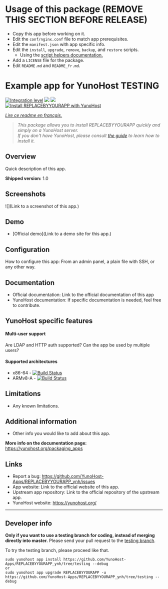 # Usage of this package (REMOVE THIS SECTION BEFORE RELEASE)
- Copy this app before working on it.
- Edit the `conf/nginx.conf` file to match app prerequisites.
- Edit the `manifest.json` with app specific info.
- Edit the `install`, `upgrade`, `remove`, `backup`, and `restore` scripts.
  - Using the [script helpers documentation.](https://yunohost.org/#/packaging_apps_helpers)
- Add a `LICENSE` file for the package.
- Edit `README.md` and `README_fr.md`.

# Example app for YunoHost TESTING

[![Integration level](https://dash.yunohost.org/integration/REPLACEBYYOURAPP.svg)](https://dash.yunohost.org/appci/app/REPLACEBYYOURAPP) ![](https://ci-apps.yunohost.org/ci/badges/REPLACEBYYOURAPP.status.svg) ![](https://ci-apps.yunohost.org/ci/badges/REPLACEBYYOURAPP.maintain.svg)  
[![Install REPLACEBYYOURAPP with YunoHost](https://install-app.yunohost.org/install-with-yunohost.png)](https://install-app.yunohost.org/?app=REPLACEBYYOURAPP)

*[Lire ce readme en français.](./README_fr.md)*

> *This package allows you to install REPLACEBYYOURAPP quickly and simply on a YunoHost server.  
If you don't have YunoHost, please consult [the guide](https://yunohost.org/#/install) to learn how to install it.*

## Overview
Quick description of this app.

**Shipped version:** 1.0

## Screenshots

![](Link to a screenshot of this app.)

## Demo

* [Official demo](Link to a demo site for this app.)

## Configuration

How to configure this app: From an admin panel, a plain file with SSH, or any other way.

## Documentation

 * Official documentation: Link to the official documentation of this app
 * YunoHost documentation: If specific documentation is needed, feel free to contribute.

## YunoHost specific features

#### Multi-user support

Are LDAP and HTTP auth supported?
Can the app be used by multiple users?

#### Supported architectures

* x86-64 - [![Build Status](https://ci-apps.yunohost.org/ci/logs/REPLACEBYYOURAPP%20%28Apps%29.svg)](https://ci-apps.yunohost.org/ci/apps/REPLACEBYYOURAPP/)
* ARMv8-A - [![Build Status](https://ci-apps-arm.yunohost.org/ci/logs/REPLACEBYYOURAPP%20%28Apps%29.svg)](https://ci-apps-arm.yunohost.org/ci/apps/REPLACEBYYOURAPP/)

## Limitations

* Any known limitations.

## Additional information

* Other info you would like to add about this app.

**More info on the documentation page:**  
https://yunohost.org/packaging_apps

## Links

 * Report a bug: https://github.com/YunoHost-Apps/REPLACEBYYOURAPP_ynh/issues
 * App website: Link to the official website of this app.
 * Upstream app repository: Link to the official repository of the upstream app.
 * YunoHost website: https://yunohost.org/

---

Developer info
----------------

**Only if you want to use a testing branch for coding, instead of merging directly into master.**
Please send your pull request to the [testing branch](https://github.com/YunoHost-Apps/REPLACEBYYOURAPP_ynh/tree/testing).

To try the testing branch, please proceed like that.
```
sudo yunohost app install https://github.com/YunoHost-Apps/REPLACEBYYOURAPP_ynh/tree/testing --debug
or
sudo yunohost app upgrade REPLACEBYYOURAPP -u https://github.com/YunoHost-Apps/REPLACEBYYOURAPP_ynh/tree/testing --debug
```
